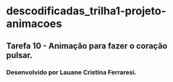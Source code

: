 # descodificadas_trilha1-projeto-animacoes

## Tarefa 10 - Animação para fazer o coração pulsar.

### Desenvolvido por Lauane Cristina Ferraresi.
